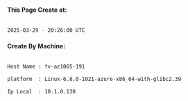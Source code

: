 
   
#### This Page Create at:

```bash

2025-03-29 - 20:26:00 UTC

```

#### Create By Machine:

```bash

Host Name : fv-az1065-191

platform  : Linux-6.8.0-1021-azure-x86_64-with-glibc2.39

Ip Local  : 10.1.0.130

```


